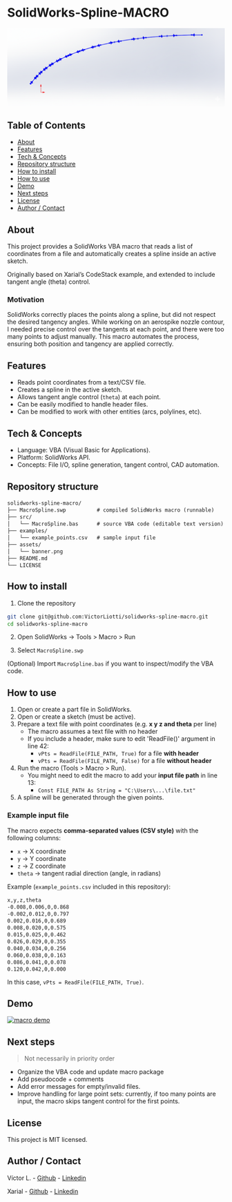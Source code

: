 # SolidWorks-Spline-MACRO

![Project Banner](./assets/banner.png)


## Table of Contents

- [About](#about)
- [Features](#features)
- [Tech & Concepts](#tech--concepts)
- [Repository structure](#repository-structure)
- [How to install](#how-to-install)
- [How to use](#how-to-use)
- [Demo](#demo)
- [Next steps](#next-steps)
- [License](#license)
- [Author / Contact](#author--contact)


## About

This project provides a SolidWorks VBA macro that reads a list of coordinates from a file and automatically creates a spline inside an active sketch.

Originally based on Xarial’s CodeStack example, and extended to include tangent angle (theta) control.

### Motivation
SolidWorks correctly places the points along a spline, but did not respect the desired tangency angles. While working on an aerospike nozzle contour, I needed precise control over the tangents at each point, and there were too many points to adjust manually. This macro automates the process, ensuring both position and tangency are applied correctly.

## Features

- Reads point coordinates from a text/CSV file.
- Creates a spline in the active sketch.
- Allows tangent angle control (`theta`) at each point.
- Can be easily modified to handle header files.
- Can be modified to work with other entities (arcs, polylines, etc).


## Tech & Concepts

- Language: VBA (Visual Basic for Applications).
- Platform: SolidWorks API.
- Concepts: File I/O, spline generation, tangent control, CAD automation.


## Repository structure
```
solidworks-spline-macro/
├── MacroSpline.swp          # compiled SolidWorks macro (runnable)
├── src/
│   └── MacroSpline.bas      # source VBA code (editable text version)
├── examples/
│   └── example_points.csv   # sample input file
├── assets/
│   └── banner.png
├── README.md
└── LICENSE
```


## How to install

1. Clone the repository
```bash
git clone git@github.com:VictorLiotti/solidworks-spline-macro.git
cd solidworks-spline-macro
```

2. Open SolidWorks → Tools > Macro > Run

3. Select `MacroSpline.swp`

(Optional) Import `MacroSpline.bas` if you want to inspect/modify the VBA code.


## How to use

1. Open or create a part file in SolidWorks.
2. Open or create a sketch (must be active).
3. Prepare a text file with point coordinates (e.g. **x y z and theta** per line)
	- The macro assumes a text file with no header
	- If you include a header, make sure to edit 'ReadFile()' argument in line 42:
		- `vPts = ReadFile(FILE_PATH, True)` for a file **with header** 
		- `vPts = ReadFile(FILE_PATH, False)` for a file **without header** 
4. Run the macro (Tools > Macro > Run).
	- You might need to edit the macro to add your **input file path** in line 13:
		- `Const FILE_PATH As String = "C:\Users\...\file.txt"`
5. A spline will be generated through the given points.


### Example input file

The macro expects **comma-separated values (CSV style)** with the following columns:

- `x` → X coordinate  
- `y` → Y coordinate  
- `z` → Z coordinate  
- `theta` → tangent radial direction (angle, in radians)  

Example (`example_points.csv` included in this repository):

```csv
x,y,z,theta
-0.008,0.006,0,0.868
-0.002,0.012,0,0.797
0.002,0.016,0,0.689
0.008,0.020,0,0.575
0.015,0.025,0,0.462
0.026,0.029,0,0.355
0.040,0.034,0,0.256
0.060,0.038,0,0.163
0.086,0.041,0,0.078
0.120,0.042,0,0.000
```

In this case, `vPts = ReadFile(FILE_PATH, True)`.


## Demo

<a href="./assets/demo.gif">
  <img src="./assets/demo.gif" alt="macro demo" width="800" />
</a>



## Next steps

> Not necessarily in priority order

- Organize the VBA code and update macro package
- Add pseudocode + comments
- Add error messages for empty/invalid files.
- Improve handling for large point sets: currently, if too many points are input, the macro skips tangent control for the first points.


## License

This project is MIT licensed.


## Author / Contact

Víctor L. - [Github](https://github.com/VictorLiotti) - [Linkedin](https://www.linkedin.com/in/victor-liotti)

Xarial - [Github](https://github.com/xarial) - [Linkedin](https://www.linkedin.com/company/xarial/)